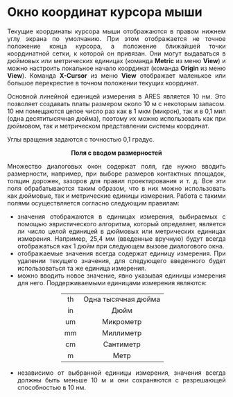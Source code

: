 # Окно координат курсора мыши

<div style="text-align:justify;">
<p>Текущие координаты курсора мыши отображаются в правом нижнем углу экрана по умолчанию. При этом отображается не точное положение конца курсора, а положение ближайшей точки координатной сетки, к которой он привязан. Они могут выдаваться в дюймовых или метрических единицах (команда <strong>Metric</strong> из меню <strong>View</strong>) и можно настроить локальное начало координат (команда <strong>Origin</strong> из меню <strong>View</strong>). Команда <strong>X-Cursor</strong> из меню <strong>View</strong> отображает маленькое или большое перекрестие в точном положении текущих координат.</p>
<p>Основной линейной единицей измерения в ARES является 10 нм. Это позволяет создавать платы размером около 10 м с некоторым запасом. 10 нм помещаются целое число раз как в 1 мкм (микрон), так и в 0,1 мил (одна десятитысячная дюйма), поэтому их можно использовать как при дюймовом, так и метрическом представлении системы координат.</p>
<p>Углы вращения задаются с точностью 0,1 градус.</p>
<center><strong>Поля с вводом размерностей</strong></center>
<p>Множество диалоговых окон содержат поля, где нужно вводить размерности, например, при выборе размеров контактных площадок, толщин дорожек, зазоров для правил проектирования и т. д. Все эти поля обрабатываются таким образом, что в них можно использовать как дюймовые, так и метрические единицы измерения. Работа с такими полями осуществляется согласно следующим правилам:</p>
<ul>
<li>значения отображаются в единицах измерения, выбираемых с помощью эвристического алгоритма, который определяет, является ли число целой единицей в дюймовых или метрических единицах измерения. Например, 25,4 мм (введенные вручную) будут всегда отображаться как 1 дюйм при следующем вызове диалогового окна.</li>
<li>отображаемые значения всегда содержат единицу измерения. При удалении текущего значения, для следующего введенного будет использоваться та же единица измерения.</li>
<li>можно вводить новое значение, явно указывая единицы измерения для него. Поддерживаемыми единицами измерения являются:
<div style="margin-left: 100px;text-align:center;">
<table style="text-align:center; width:80%;">
<tbody>
<tr style="border: none;">
<td style="border: none;">th</td><td style="border: none;">Одна тысячная дюйма</td>
</tr>
<tr style="border: none;">
<td style="border: none;">in</td><td style="border: none;">Дюйм</td>
</tr>
<tr style="border: none;">
<td style="border: none;">um</td><td style="border: none;">Микрометр</td>
</tr>
<tr style="border: none;">
<td style="border: none;">mm</td><td style="border: none;">Миллиметр</td>
</tr>
<tr style="border: none;">
<td style="border: none;">cm</td><td style="border: none;">Сантиметр</td>
</tr>
<tr style="border: none;">
<td style="border: none;">m</td><td style="border: none;">Метр</td>
</tr>
</tbody>
</table>
</div>
</li>
<li>независимо от выбранной единицы измерения, значения всегда должны быть меньше 10 м и они сохраняются с разрешающей способностью в 10 нм.</li>
</ul>
</div>